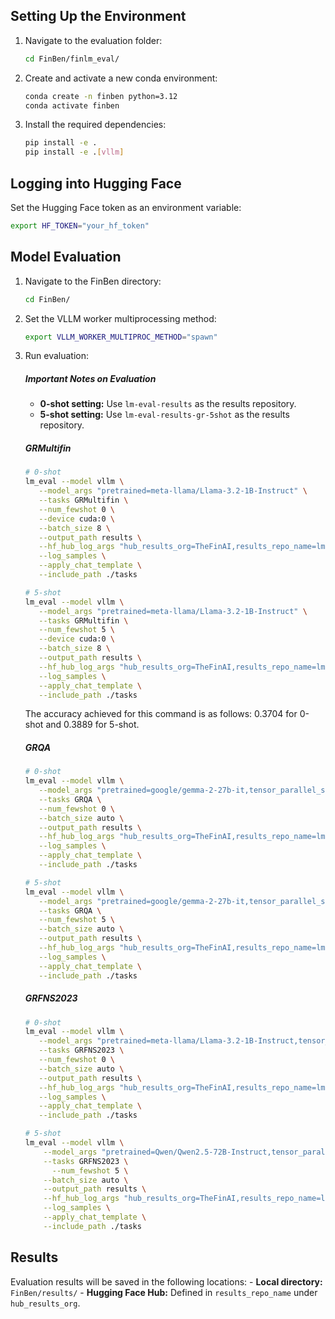 ## Setting Up the Environment

1. Navigate to the evaluation folder:
   ```bash
   cd FinBen/finlm_eval/
   ```
2. Create and activate a new conda environment:
   ```bash
   conda create -n finben python=3.12
   conda activate finben
   ```
3. Install the required dependencies:
   ```bash
   pip install -e .
   pip install -e .[vllm]
   ```

## Logging into Hugging Face

Set the Hugging Face token as an environment variable:
   ```bash
   export HF_TOKEN="your_hf_token"
   ```

## Model Evaluation

1. Navigate to the FinBen directory:
   ```bash
   cd FinBen/
   ```

2. Set the VLLM worker multiprocessing method:
   ```bash
   export VLLM_WORKER_MULTIPROC_METHOD="spawn"
   ```

4. Run evaluation:
   ##### Important Notes on Evaluation
      - **0-shot setting:** Use `lm-eval-results` as the results repository.
      - **5-shot setting:** Use `lm-eval-results-gr-5shot` as the results repository.

   ##### GRMultifin
   ```bash
   # 0-shot
   lm_eval --model vllm \
      --model_args "pretrained=meta-llama/Llama-3.2-1B-Instruct" \
      --tasks GRMultifin \
      --num_fewshot 0 \
      --device cuda:0 \
      --batch_size 8 \
      --output_path results \
      --hf_hub_log_args "hub_results_org=TheFinAI,results_repo_name=lm-eval-results,push_results_to_hub=True,push_samples_to_hub=True,public_repo=False" \
      --log_samples \
      --apply_chat_template \
      --include_path ./tasks

   # 5-shot
   lm_eval --model vllm \
      --model_args "pretrained=meta-llama/Llama-3.2-1B-Instruct" \
      --tasks GRMultifin \
      --num_fewshot 5 \
      --device cuda:0 \
      --batch_size 8 \
      --output_path results \
      --hf_hub_log_args "hub_results_org=TheFinAI,results_repo_name=lm-eval-results-gr-5shot,push_results_to_hub=True,push_samples_to_hub=True,public_repo=False" \
      --log_samples \
      --apply_chat_template \
      --include_path ./tasks
   ```
   The accuracy achieved for this command is as follows: 0.3704 for 0-shot and 0.3889 for 5-shot.
   
   ##### GRQA
   ```bash
   # 0-shot
   lm_eval --model vllm \
      --model_args "pretrained=google/gemma-2-27b-it,tensor_parallel_size=4,gpu_memory_utilization=0.8,max_model_len=1024" \
      --tasks GRQA \
      --num_fewshot 0 \
      --batch_size auto \
      --output_path results \
      --hf_hub_log_args "hub_results_org=TheFinAI,results_repo_name=lm-eval-results,push_results_to_hub=True,push_samples_to_hub=True,public_repo=False" \
      --log_samples \
      --apply_chat_template \
      --include_path ./tasks

   # 5-shot
   lm_eval --model vllm \
      --model_args "pretrained=google/gemma-2-27b-it,tensor_parallel_size=4,gpu_memory_utilization=0.8,max_model_len=1024" \
      --tasks GRQA \
      --num_fewshot 5 \
      --batch_size auto \
      --output_path results \
      --hf_hub_log_args "hub_results_org=TheFinAI,results_repo_name=lm-eval-results-gr-5shot,push_results_to_hub=True,push_samples_to_hub=True,public_repo=False" \
      --log_samples \
      --apply_chat_template \
      --include_path ./tasks
   ```
   
   ##### GRFNS2023
   ```bash
   # 0-shot
   lm_eval --model vllm \
      --model_args "pretrained=meta-llama/Llama-3.2-1B-Instruct,tensor_parallel_size=4,gpu_memory_utilization=0.8,max_length=8192" \
      --tasks GRFNS2023 \
      --num_fewshot 0 \
      --batch_size auto \
      --output_path results \
      --hf_hub_log_args "hub_results_org=TheFinAI,results_repo_name=lm-eval-results,push_results_to_hub=True,push_samples_to_hub=True,public_repo=False" \
      --log_samples \
      --apply_chat_template \
      --include_path ./tasks

   # 5-shot
   lm_eval --model vllm \
       --model_args "pretrained=Qwen/Qwen2.5-72B-Instruct,tensor_parallel_size=4,gpu_memory_utilization=0.8,max_length=8192" \
       --tasks GRFNS2023 \
         --num_fewshot 5 \
       --batch_size auto \
       --output_path results \
       --hf_hub_log_args "hub_results_org=TheFinAI,results_repo_name=lm-eval-results-gr-5shot,push_results_to_hub=True,push_samples_to_hub=True,public_repo=False" \
       --log_samples \
       --apply_chat_template \
       --include_path ./tasks
   ```

## Results 
   Evaluation results will be saved in the following locations:
      - **Local directory:** `FinBen/results/`
      - **Hugging Face Hub:** Defined in `results_repo_name` under `hub_results_org`.

